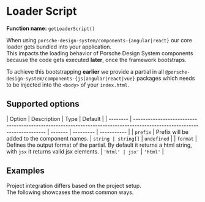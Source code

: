# Loader Script

**Function name:** `getLoaderScript()`

When using `porsche-design-system/components-{angular|react}` our core loader gets bundled into your application.  
This impacts the loading behavior of Porsche Design System components because the code gets executed **later**, once the
framework bootstraps.

To achieve this bootstrapping **earlier** we provide a partial in all
`@porsche-design-system/components-{js|angular|react|vue}` packages which needs to be injected into the `<body>` of your
`index.html`.

## Supported options

| Option   | Description                                                                                                              | Type    | Default   |
| -------- | ------------------------------------------------------------------------------------------------------------------------ | ------- | --------- | ----------- |
| `prefix` | Prefix will be added to the component names.                                                                             | `string | string[]` | `undefined` |
| `format` | Defines the output format of the partial. By default it returns a html string, with `jsx` it returns valid jsx elements. | `'html' | jsx'`     | `'html'`    |

## Examples

Project integration differs based on the project setup.  
The following showcases the most common ways.

<PartialDocs name="getLoaderScript" :params="params"></PartialDocs>

<script lang="ts">
import Vue from 'vue';
import Component from 'vue-class-component';

@Component
export default class Code extends Vue {
  public params = [
    { 
      value: ""
    },
    { 
      value: "{ prefix: 'my-prefix' }",
      comment: 'with custom prefix'
    },
    { 
      value: "{ prefix: ['my-prefix', 'another-prefix'] }",
      comment: 'with multiple custom prefixes'
    },
  ];
}
</script>
